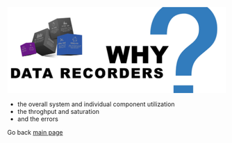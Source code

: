 
<img src="/docs/img/data-recorders-why.jpg" />

* the overall system and individual component utilization
* the throghput and saturation
* and the errors

Go back [main page](https://github.com/sparvu/data-recorders)
